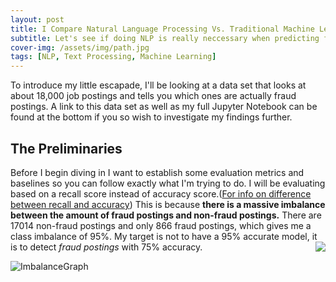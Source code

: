 ```yaml
---
layout: post
title: I Compare Natural Language Processing Vs. Traditional Machine Learning Models
subtitle: Let's see if doing NLP is really neccessary when predicting fraud in job posts
cover-img: /assets/img/path.jpg
tags: [NLP, Text Processing, Machine Learning]
---
```


To introduce my little escapade, I'll be looking at a data set that looks at about 18,000 job postings and tells you which ones are actually fraud postings. A link to this data set as well as my full Jupyter Notebook can be found at the bottom if you so wish to investigate my findings further.

## The Preliminaries

Before I begin diving in I want to establish some evaluation metrics and baselines so you can follow exactly what I'm trying to do. I will be evaluating based on a recall score instead of accuracy score.([For info on difference between recall and accuracy](https://towardsdatascience.com/beyond-accuracy-precision-and-recall-3da06bea9f6c))  This is because **there is a massive imbalance between the amount of fraud postings and non-fraud postings.** There are 17014 non-fraud postings and only 866 fraud postings, which gives me a class imbalance of 95%. My target is not to have a 95% accurate model, it is to detect *fraud postings* with 75% accuracy.<img align="right" src="https://i.imgur.com/GD9YoOv.png">


![ImbalanceGraph](https://i.imgur.com/GD9YoOv.png)

